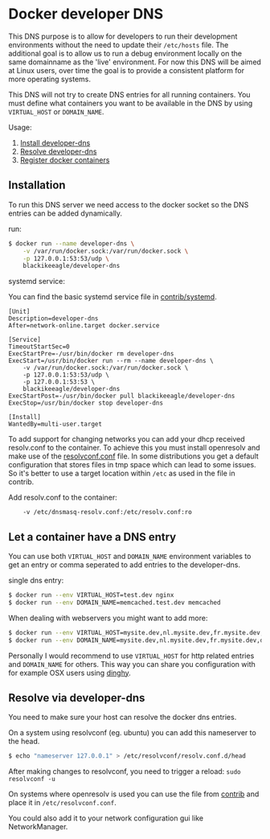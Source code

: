 Docker developer DNS
====================

This DNS purpose is to allow for developers to run their development
environments without the need to update their `/etc/hosts` file. The additional
goal is to allow us to run a debug environment locally on the same domainname
as the 'live' environment. For now this DNS will be aimed at Linux users, over
time the goal is to provide a consistent platform for more operating systems.

This DNS will not try to create DNS entries for all running containers. You
must define what containers you want to be available in the DNS by using
`VIRTUAL_HOST` or `DOMAIN_NAME`.

Usage:

1. [Install developer-dns](#installation)
2. [Resolve developer-dns](#resolve-via-developer-dns)
3. [Register docker containers](#let-a-container-have-a-dns-entry)  

Installation
-----

To run this DNS server we need access to the docker socket so the DNS entries
can be added dynamically.

run:

~~~ sh
$ docker run --name developer-dns \
    -v /var/run/docker.sock:/var/run/docker.sock \
    -p 127.0.0.1:53:53/udp \
    blackikeeagle/developer-dns
~~~

systemd service:

You can find the basic systemd service file in
[contrib/systemd](contrib/systemd/docker.developer-dns.service).

~~~
[Unit]
Description=developer-dns
After=network-online.target docker.service

[Service]
TimeoutStartSec=0
ExecStartPre=-/usr/bin/docker rm developer-dns
ExecStart=/usr/bin/docker run --rm --name developer-dns \
    -v /var/run/docker.sock:/var/run/docker.sock \
    -p 127.0.0.1:53:53/udp \
    -p 127.0.0.1:53:53 \
    blackikeeagle/developer-dns
ExecStartPost=-/usr/bin/docker pull blackikeeagle/developer-dns
ExecStop=/usr/bin/docker stop developer-dns

[Install]
WantedBy=multi-user.target
~~~

To add support for changing networks you can add your dhcp received resolv.conf
to the container. To achieve this you must install openresolv and make use of
the [resolvconf.conf](contrib/openresolv/resolvconf.conf) file. In some
distributions you get a default configuration that stores files in tmp space
which can lead to some issues. So it's better to use a target location within
`/etc` as used in the file in contrib.

Add resolv.conf to the container:

~~~
    -v /etc/dnsmasq-resolv.conf:/etc/resolv.conf:ro
~~~

Let a container have a DNS entry
--------------------------------

You can use both `VIRTUAL_HOST` and `DOMAIN_NAME` environment variables to get
an entry or comma seperated to add entries to the developer-dns.

single dns entry:

~~~ sh
$ docker run --env VIRTUAL_HOST=test.dev nginx
$ docker run --env DOMAIN_NAME=memcached.test.dev memcached
~~~

When dealing with webservers you might want to add more:

~~~ sh
$ docker run --env VIRTUAL_HOST=mysite.dev,nl.mysite.dev,fr.mysite.dev,de.mysite.dev nginx
$ docker run --env DOMAIN_NAME=mysite.dev,nl.mysite.dev,fr.mysite.dev,de.mysite.dev nginx
~~~

Personally I would recommend to use `VIRTUAL_HOST` for http related entries and
`DOMAIN_NAME` for others. This way you can share you configuration with for
example OSX users using [dinghy](https://github.com/codekitchen/dinghy).

Resolve via developer-dns
-------------------------

You need to make sure your host can resolve the docker dns entries.

On a system using resolvconf (eg. ubuntu) you can add this nameserver to the head.
~~~ sh
$ echo "nameserver 127.0.0.1" > /etc/resolvconf/resolv.conf.d/head
~~~

After making changes to resolvconf, you need to trigger a reload: `sudo resolvconf -u`

On systems where openresolv is used you can use the file from
[contrib](contrib/openresolv/resolvconf.conf) and place it in
`/etc/resolvconf.conf`.

You could also add it to your network configuration gui like NetworkManager.
